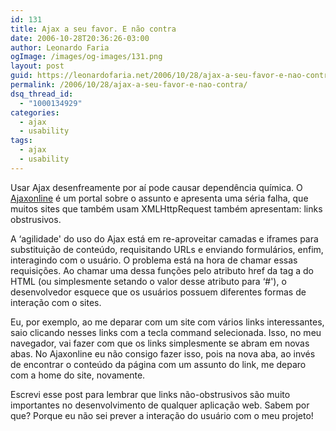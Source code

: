 ```yaml
---
id: 131
title: Ajax a seu favor. E não contra
date: 2006-10-28T20:36:26-03:00
author: Leonardo Faria
ogImage: /images/og-images/131.png
layout: post
guid: https://leonardofaria.net/2006/10/28/ajax-a-seu-favor-e-nao-contra/
permalink: /2006/10/28/ajax-a-seu-favor-e-nao-contra/
dsq_thread_id:
  - "1000134929"
categories:
  - ajax
  - usability
tags:
  - ajax
  - usability
---
```

Usar Ajax desenfreamente por aí pode causar dependência química. O [Ajaxonline](http://www.ajaxonline.com.br) é um portal sobre o assunto e apresenta uma séria falha, que muitos sites que também usam XMLHttpRequest também apresentam: links obstrusivos.

A &#8216;agilidade' do uso do Ajax está em re-aproveitar camadas e iframes para substituição de conteúdo, requisitando URLs e enviando formulários, enfim, interagindo com o usuário. O problema está na hora de chamar essas requisições. Ao chamar uma dessa funções pelo atributo href da tag a do HTML (ou simplesmente setando o valor desse atributo para &#8216;#'), o desenvolvedor esquece que os usuários possuem diferentes formas de interação com o sites. 

Eu, por exemplo, ao me deparar com um site com vários links interessantes, saio clicando nesses links com a tecla command selecionada. Isso, no meu navegador, vai fazer com que os links simplesmente se abram em novas abas. No Ajaxonline eu não consigo fazer isso, pois na nova aba, ao invés de encontrar o conteúdo da página com um assunto do link, me deparo com a home do site, novamente.

Escrevi esse post para lembrar que links não-obstrusivos são muito importantes no desenvolvimento de qualquer aplicação web. Sabem por que? Porque eu não sei prever a interação do usuário com o meu projeto!
